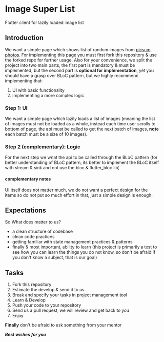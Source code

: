 # Image Super List

Flutter client for lazily loaded image list

## Introduction

We want a simple page which shows list of random images from [picsum photos](https://picsum.photos/). For implementing this page you must first fork this repository & use the forked repo for further usage. Also for your convenience, we split the project into two main parts, the first part is mandatory & must be implemented, but the second part is **optional for implementation**, yet you should have a grasp over BLoC pattern, but we highly recommend implementing that:
1. UI with basic functionality
2. implementing a more complex logic

### Step 1: UI
We want a simple page which lazily loads a list of images (meaning the list of images must not be loaded as a whole, instead each time user scrolls to bottom of page, the api must be called to get the next batch of images, **note** each batch must be a size of 10 images). 

### Step 2 (complementary): Logic
For the next step we wnat the api to be called through the BLoC pattern (for better understanding of BLoC pattern, its better to implement the BLoC itself with stream & sink and not use the bloc & flutter_bloc lib) 

#### complementary notes
UI itself does not matter much, we do not want a perfect design for the items so do not put so much effort in that, just a simple design is enough.


## Expectations

So What does matter to us?
- a clean structure of codebase
- clean code practices
- getting familiar with state management practices & patterns
- finally & most important, ability to learn (this project is primarily a test to see how you can learn the things you do not know, so don't be afraid if you don't know a subject, that is our goal)

## Tasks

1. Fork this repository
2. Estimate the develop & send it to us
3. Break and specify your tasks in project management tool
4. Learn & Develop 
5. Push your code to your repository
6. Send us a pull request, we will review and get back to you
7. Enjoy

**Finally** don't be afraid to ask something from your mentor

***Best wishes for you***
